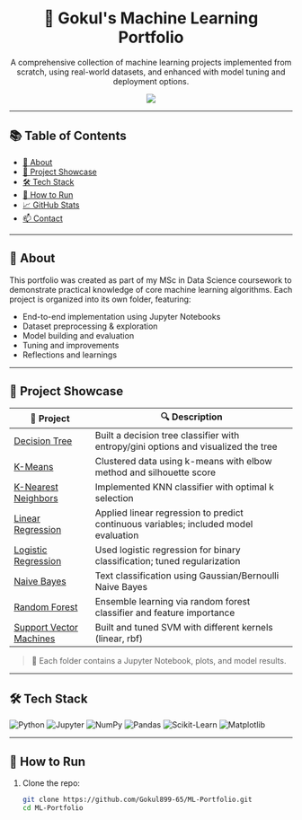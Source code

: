 <h1 align="center">🧠 Gokul's Machine Learning Portfolio</h1>
<p align="center">A comprehensive collection of machine learning projects implemented from scratch, using real-world datasets, and enhanced with model tuning and deployment options.</p>

<p align="center">
  <img src="https://readme-typing-svg.demolab.com?font=Fira+Code&pause=1000&center=true&vCenter=true&width=435&lines=Machine+Learning+Portfolio;End-to-End+ML+Projects;Model+Training+%7C+Evaluation+%7C+Tuning" />
</p>

---

## 📚 Table of Contents
- [📌 About](#about)
- [📂 Project Showcase](#project-showcase)
- [🛠 Tech Stack](#tech-stack)
- [🚀 How to Run](#how-to-run)
- [📈 GitHub Stats](#github-stats)
- [📫 Contact](#contact)

---

## 📌 About

This portfolio was created as part of my MSc in Data Science coursework to demonstrate practical knowledge of core machine learning algorithms. Each project is organized into its own folder, featuring:

- End-to-end implementation using Jupyter Notebooks
- Dataset preprocessing & exploration
- Model building and evaluation
- Tuning and improvements
- Reflections and learnings

---

## 📂 Project Showcase

| 📁 Project | 🔍 Description |
|-----------|----------------|
| [Decision Tree](./Decision%20Tree) | Built a decision tree classifier with entropy/gini options and visualized the tree |
| [K-Means](./K%20means) | Clustered data using k-means with elbow method and silhouette score |
| [K-Nearest Neighbors](./KNN) | Implemented KNN classifier with optimal k selection |
| [Linear Regression](./Linear%20Regression) | Applied linear regression to predict continuous variables; included model evaluation |
| [Logistic Regression](./Logistic%20Regression) | Used logistic regression for binary classification; tuned regularization |
| [Naive Bayes](./Naive%20Bayes) | Text classification using Gaussian/Bernoulli Naive Bayes |
| [Random Forest](./Random%20Forest) | Ensemble learning via random forest classifier and feature importance |
| [Support Vector Machines](./Support%20Vector%20Machines) | Built and tuned SVM with different kernels (linear, rbf) |

> 📌 Each folder contains a Jupyter Notebook, plots, and model results.

---

## 🛠 Tech Stack

![Python](https://img.shields.io/badge/-Python-3776AB?style=flat-square&logo=python&logoColor=white)
![Jupyter](https://img.shields.io/badge/-Jupyter-F37626?style=flat-square&logo=jupyter&logoColor=white)
![NumPy](https://img.shields.io/badge/-NumPy-013243?style=flat-square&logo=numpy&logoColor=white)
![Pandas](https://img.shields.io/badge/-Pandas-150458?style=flat-square&logo=pandas)
![Scikit-Learn](https://img.shields.io/badge/-scikit--learn-F7931E?style=flat-square&logo=scikit-learn&logoColor=white)
![Matplotlib](https://img.shields.io/badge/-Matplotlib-11557C?style=flat-square&logo=matplotlib&logoColor=white)

---

## 🚀 How to Run

1. Clone the repo:
   ```bash
   git clone https://github.com/Gokul899-65/ML-Portfolio.git
   cd ML-Portfolio
